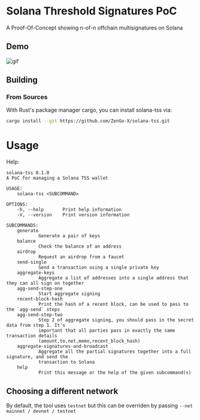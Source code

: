 # Solana Threshold Signatures PoC
A Proof-Of-Concept showing n-of-n offchain multisignatures on Solana


## Demo
![gif](./demo.gif)

## Building
### From Sources
With Rust's package manager cargo, you can install solana-tss via:

```sh
cargo install --git https://github.com/ZenGo-X/solana-tss.git
```

# Usage

Help:
```
solana-tss 0.1.0
A PoC for managing a Solana TSS wallet

USAGE:
    solana-tss <SUBCOMMAND>

OPTIONS:
    -h, --help       Print help information
    -V, --version    Print version information

SUBCOMMANDS:
    generate
            Generate a pair of keys
    balance
            Check the balance of an address
    airdrop
            Request an airdrop from a faucet
    send-single
            Send a transaction using a single private key
    aggregate-keys
            Aggregate a list of addresses into a single address that they can all sign on together
    agg-send-step-one
            Start aggregate signing
    recent-block-hash
            Print the hash of a recent block, can be used to pass to the `agg-send` steps
    agg-send-step-two
            Step 2 of aggregate signing, you should pass in the secret data from step 1. It's
            important that all parties pass in exactly the same transaction details
            (amount,to,net,memo,recent_block_hash)
    aggregate-signatures-and-broadcast
            Aggregate all the partial signatures together into a full signature, and send the
            transaction to Solana
    help
            Print this message or the help of the given subcommand(s)
```

## Choosing a different network
By default, the tool uses `testnet` but this can be overriden by passing `--net mainnet / devnet / testnet`
